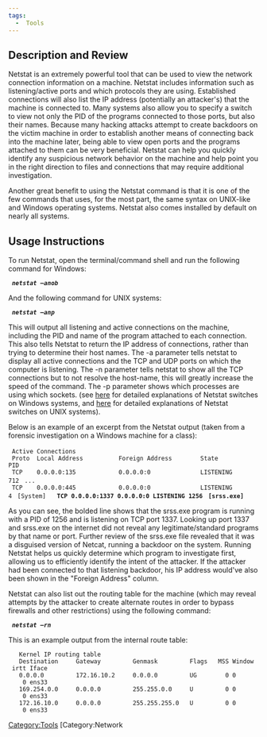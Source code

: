 ```yaml
---
tags:
  -  Tools
---
```

## Description and Review

Netstat is an extremely powerful tool that can be used to view the
network connection information on a machine. Netstat includes
information such as listening/active ports and which protocols they are
using. Established connections will also list the IP address
(potentially an attacker's) that the machine is connected to. Many
systems also allow you to specify a switch to view not only the PID of
the programs connected to those ports, but also their names. Because
many hacking attacks attempt to create backdoors on the victim machine
in order to establish another means of connecting back into the machine
later, being able to view open ports and the programs attached to them
can be very beneficial. Netstat can help you quickly identify any
suspicious network behavior on the machine and help point you in the
right direction to files and connections that may require additional
investigation.

Another great benefit to using the Netstat command is that it is one of
the few commands that uses, for the most part, the same syntax on
UNIX-like and Windows operating systems. Netstat also comes installed by
default on nearly all systems.

## Usage Instructions

To run Netstat, open the terminal/command shell and run the following
command for Windows:

` `***`netstat –anob`***

And the following command for UNIX systems:

` `***`netstat –anp`***

This will output all listening and active connections on the machine,
including the PID and name of the program attached to each connection.
This also tells Netstat to return the IP address of connections, rather
than trying to determine their host names. The -a parameter tells
netstat to display all active connections and the TCP and UDP ports on
which the computer is listening. The -n parameter tells netstat to show
all the TCP connections but to not resolve the host-name, this will
greatly increase the speed of the command. The -p parameter shows which
processes are using which sockets. (see
[here](http://pcsupport.about.com/od/commandlinereference/p/netstat-command.htm)
for detailed explanations of Netstat switches on Windows systems, and
[here](http://crybit.com/netstat-command-switches/) for detailed
explanations of Netstat switches on UNIX systems).

Below is an example of an excerpt from the Netstat output (taken from a
forensic investigation on a Windows machine for a class):

` Active Connections`
` `
` Proto  Local Address          Foreign Address        State           PID`
` TCP    0.0.0.0:135            0.0.0.0:0              LISTENING       712`
` ...`
` TCP    0.0.0.0:445            0.0.0.0:0              LISTENING       4`
` [System]`
` `
` `**`TCP 0.0.0.0:1337 0.0.0.0:0 LISTENING 1256`**
` `**`[srss.exe]`**

As you can see, the bolded line shows that the srss.exe program is
running with a PID of 1256 and is listening on TCP port 1337. Looking up
port 1337 and srss.exe on the internet did not reveal any
legitimate/standard programs by that name or port. Further review of the
srss.exe file revealed that it was a disguised version of Netcat,
running a backdoor on the system. Running Netstat helps us quickly
determine which program to investigate first, allowing us to efficiently
identify the intent of the attacker. If the attacker had been connected
to that listening backdoor, his IP address would've also been shown in
the "Foreign Address" column.

Netstat can also list out the routing table for the machine (which may
reveal attempts by the attacker to create alternate routes in order to
bypass firewalls and other restrictions) using the following command:

` `***`netstat –rn`***

This is an example output from the internal route table:

`   Kernel IP routing table`
`   Destination     Gateway         Genmask         Flags   MSS Window  irtt Iface`
`   0.0.0.0         172.16.10.2     0.0.0.0         UG        0 0          0 ens33`
`   169.254.0.0     0.0.0.0         255.255.0.0     U         0 0          0 ens33`
`   172.16.10.0     0.0.0.0         255.255.255.0   U         0 0          0 ens33`

[Category:Tools](category:tools.md) [Category:Network
